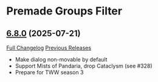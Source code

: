 # Premade Groups Filter

## [6.8.0](https://github.com/0xbs/premade-groups-filter/tree/6.8.0) (2025-07-21)
[Full Changelog](https://github.com/0xbs/premade-groups-filter/compare/6.7.4...6.8.0) [Previous Releases](https://github.com/0xbs/premade-groups-filter/releases)

- Make dialog non-movable by default  
- Support Mists of Pandaria, drop Cataclysm (see #328)  
- Prepare for TWW season 3  
